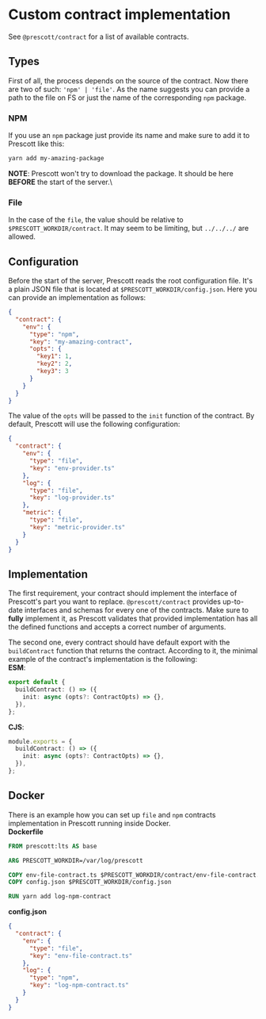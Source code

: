 # Custom contract implementation
See `@prescott/contract` for a list of available contracts.

## Types
First of all, the process depends on the source of the contract. Now there are two of such: `'npm' | 'file'`.
As the name suggests you can provide a path to the file on FS or just the name of the corresponding `npm` package.

### NPM
If you use an `npm` package just provide its name and make sure to add it to Prescott like this:
```sh
yarn add my-amazing-package
```
**NOTE**: Prescott won't try to download the package. It should be here **BEFORE** the start of the server.\

### File
In the case of the `file`, the value should be relative to `$PRESCOTT_WORKDIR/contract`.
It may seem to be limiting, but `../../../` are allowed.

## Configuration
Before the start of the server, Prescott reads the root configuration file. It's a plain JSON file that is located at
`$PRESCOTT_WORKDIR/config.json`. Here you can provide an implementation as follows:
```json
{
  "contract": {
    "env": {
      "type": "npm",
      "key": "my-amazing-contract",
      "opts": {
        "key1": 1,
        "key2": 2,
        "key3": 3
      }
    }
  }
}
```
The value of the `opts` will be passed to the `init` function of the contract.
By default, Prescott will use the following configuration:
```json
{
  "contract": {
    "env": {
      "type": "file",
      "key": "env-provider.ts"
    },
    "log": {
      "type": "file",
      "key": "log-provider.ts"
    },
    "metric": {
      "type": "file",
      "key": "metric-provider.ts"
    }
  }
}
```

## Implementation
The first requirement, your contract should implement the interface of Prescott's part you want to replace.
`@prescott/contract` provides up-to-date interfaces and schemas for every one of the contracts.
Make sure to **fully** implement it, as Prescott validates that provided implementation has all the
defined functions and accepts a correct number of arguments.

The second one, every contract should have default export with the `buildContract` function that returns the contract.
According to it, the minimal example of the contract's implementation is the following:\
**ESM**:
```ts
export default {
  buildContract: () => ({
    init: async (opts?: ContractOpts) => {},
  }),
};
```
**CJS**:
```ts
module.exports = {
  buildContract: () => ({
    init: async (opts?: ContractOpts) => {},
  }),
};
```

## Docker
There is an example how you can set up `file` and `npm` contracts implementation in Prescott running inside Docker.\
**Dockerfile**
```dockerfile
FROM prescott:lts AS base

ARG PRESCOTT_WORKDIR=/var/log/prescott

COPY env-file-contract.ts $PRESCOTT_WORKDIR/contract/env-file-contract.ts
COPY config.json $PRESCOTT_WORKDIR/config.json

RUN yarn add log-npm-contract
```
**config.json**
```json
{
  "contract": {
    "env": {
      "type": "file",
      "key": "env-file-contract.ts"
    },
    "log": {
      "type": "npm",
      "key": "log-npm-contract.ts"
    }
  }
}
```
